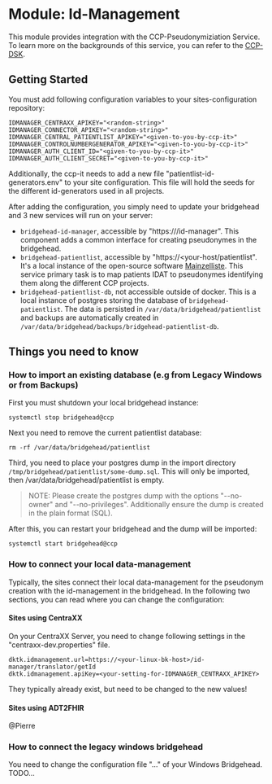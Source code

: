 # Module: Id-Management
This module provides integration with the CCP-Pseudonymiziation Service. To learn more on the backgrounds of this service, you can refer to the [CCP-DSK](https://dktk.dkfz.de/application/files/5016/2030/2474/20_11_23_Datenschutzkonzept_CCP-IT_inkl_Anlagen.pdf).

## Getting Started
You must add following configuration variables to your sites-configuration repository:

```
IDMANAGER_CENTRAXX_APIKEY="<random-string>"
IDMANAGER_CONNECTOR_APIKEY="<random-string>"
IDMANAGER_CENTRAL_PATIENTLIST_APIKEY="<given-to-you-by-ccp-it>"
IDMANAGER_CONTROLNUMBERGENERATOR_APIKEY="<given-to-you-by-ccp-it>"
IDMANAGER_AUTH_CLIENT_ID="<given-to-you-by-ccp-it>"
IDMANAGER_AUTH_CLIENT_SECRET="<given-to-you-by-ccp-it>"
```

Additionally, the ccp-it needs to add a new file "patientlist-id-generators.env" to your site configuration. This file will hold the seeds for the different id-generators used in all projects.

After adding the configuration, you simply need to update your bridgehead and 3 new services will run on your server:

- `bridgehead-id-manager`, accessible by "https://<your-host>/id-manager". This component adds a common interface for creating pseudonymes in the bridgehead.
- `bridgehead-patientlist`, accessible by "https://<your-host/patientlist". It's a local instance of the open-source software [Mainzelliste](https://mainzelliste.de). This service primary task is to map patients IDAT to pseudonymes identifying them along the different CCP projects.
- `bridgehead-patientlist-db`, not accessible outside of docker. This is a local instance of postgres storing the database of `bridgehead-patientlist`. The data is persisted in `/var/data/bridgehead/patientlist` and backups are automatically created in `/var/data/bridgehead/backups/bridgehead-patientlist-db`.

## Things you need to know
### How to import an existing database (e.g from Legacy Windows or from Backups)
First you must shutdown your local bridgehead instance:
```
systemctl stop bridgehead@ccp
```

Next you need to remove the current patientlist database:
```
rm -rf /var/data/bridgehead/patientlist
```

Third, you need to place your postgres dump in the import directory `/tmp/bridgehead/patientlist/some-dump.sql`. This will only be imported, then /var/data/bridgehead/patientlist is empty. 
> NOTE: Please create the postgres dump with the options "--no-owner" and "--no-privileges". Additionally ensure the dump is created in the plain format (SQL).

After this, you can restart your bridgehead and the dump will be imported:
```
systemctl start bridgehead@ccp
```

### How to connect your local data-management
Typically, the sites connect their local data-management for the pseudonym creation with the id-management in the bridgehead. In the following two sections, you can read where you can change the configuration:
#### Sites using CentraXX
On your CentraXX Server, you need to change following settings in the "centraxx-dev.properties" file.
```
dktk.idmanagement.url=https://<your-linux-bk-host>/id-manager/translator/getId
dktk.idmanagement.apiKey=<your-setting-for-IDMANAGER_CENTRAXX_APIKEY>
```
They typically already exist, but need to be changed to the new values!
#### Sites using ADT2FHIR
@Pierre


### How to connect the legacy windows bridgehead
You need to change the configuration file "..." of your Windows Bridgehead. TODO... 
